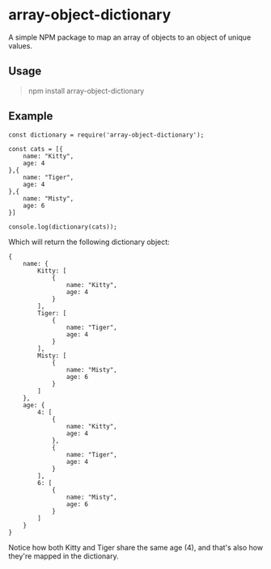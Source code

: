 # array-object-dictionary

A simple NPM package to map an array of objects to an object of unique values.

## Usage

> npm install array-object-dictionary

## Example

```
const dictionary = require('array-object-dictionary');

const cats = [{
    name: "Kitty",
	age: 4
},{
    name: "Tiger",
	age: 4
},{
    name: "Misty",
	age: 6
}]

console.log(dictionary(cats));
```

Which will return the following dictionary object:

```
{
    name: {
        Kitty: [
            {
                name: "Kitty",
                age: 4
            }
        ],
        Tiger: [
            {
                name: "Tiger",
                age: 4
            }
        ],
        Misty: [
            {
                name: "Misty",
                age: 6
            }
        ]
    },
    age: {
        4: [
            {
                name: "Kitty",
                age: 4
            },
            {
                name: "Tiger",
                age: 4
            }
        ],
        6: [
            {
                name: "Misty",
                age: 6
            }
        ]
    }
}
```

Notice how both Kitty and Tiger share the same age (4), and that's also how they're mapped in the dictionary.